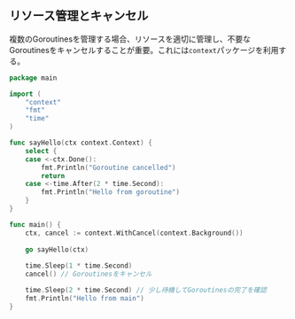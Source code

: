 ## リソース管理とキャンセル

複数のGoroutinesを管理する場合、リソースを適切に管理し、不要なGoroutinesをキャンセルすることが重要。これには`context`パッケージを利用する。

```go
package main

import (
    "context"
    "fmt"
    "time"
)

func sayHello(ctx context.Context) {
    select {
    case <-ctx.Done():
        fmt.Println("Goroutine cancelled")
        return
    case <-time.After(2 * time.Second):
        fmt.Println("Hello from goroutine")
    }
}

func main() {
    ctx, cancel := context.WithCancel(context.Background())
    
    go sayHello(ctx)
    
    time.Sleep(1 * time.Second)
    cancel() // Goroutinesをキャンセル

    time.Sleep(2 * time.Second) // 少し待機してGoroutinesの完了を確認
    fmt.Println("Hello from main")
}
```
